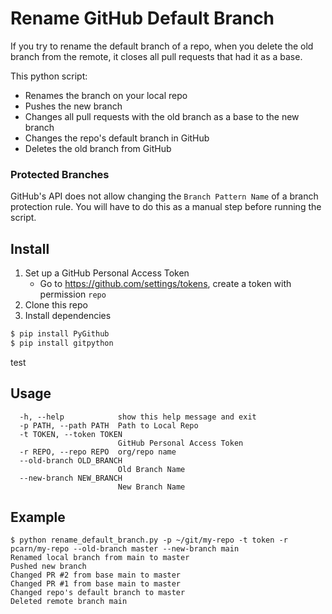 # Rename GitHub Default Branch

If you try to rename the default branch of a repo, when you delete the old branch from the remote, it closes all pull requests that had it as a base.

This python script:
* Renames the branch on your local repo
* Pushes the new branch
* Changes all pull requests with the old branch as a base to the new branch
* Changes the repo's default branch in GitHub
* Deletes the old branch from GitHub

### Protected Branches
GitHub's API does not allow changing the `Branch Pattern Name` of a branch protection rule. You will have to do this as a manual step before running the script.

## Install
1. Set up a GitHub Personal Access Token
    * Go to https://github.com/settings/tokens, create a token with permission `repo`
2. Clone this repo
3. Install dependencies
```bash
$ pip install PyGithub
$ pip install gitpython
```

test

## Usage
```
  -h, --help            show this help message and exit
  -p PATH, --path PATH  Path to Local Repo
  -t TOKEN, --token TOKEN
                        GitHub Personal Access Token
  -r REPO, --repo REPO  org/repo name
  --old-branch OLD_BRANCH
                        Old Branch Name
  --new-branch NEW_BRANCH
                        New Branch Name
```

## Example
```
$ python rename_default_branch.py -p ~/git/my-repo -t token -r pcarn/my-repo --old-branch master --new-branch main
Renamed local branch from main to master
Pushed new branch
Changed PR #2 from base main to master
Changed PR #1 from base main to master
Changed repo's default branch to master
Deleted remote branch main
```
